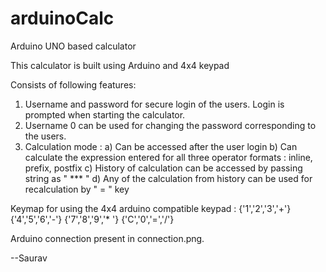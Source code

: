 # arduinoCalc
Arduino UNO based calculator 

This calculator is built using Arduino and 4x4 keypad 

Consists of following features: 

1) Username and password for secure login of the users. Login is prompted when starting the calculator.
2) Username 0 can be used for changing the password corresponding to the users.
3) Calculation mode :
  a) Can be accessed after the user login 
  b) Can calculate the expression entered for all three operator formats : inline, prefix, postfix
  c) History of calculation can be accessed by passing string as " *** "
  d) Any of the calculation from history can be used for recalculation by " = " key
                      
Keymap for using the 4x4 arduino compatible keypad :  {'1','2','3','+'}
                                                      {'4','5','6','-'}
                                                      {'7','8','9','* '}
                                                      {'C','0','=','/'}
                                                      
Arduino connection present in connection.png.

--Saurav 

  


                      
